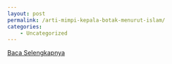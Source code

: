```yaml
---
layout: post
permalink: /arti-mimpi-kepala-botak-menurut-islam/
categories:
    - Uncategorized
---
```


[Baca Selengkapnya](/10)